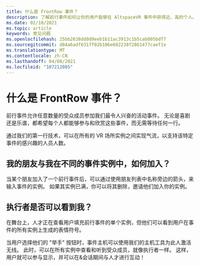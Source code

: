 ```yaml
---
title: 什么是 FrontRow 事件？
description: 了解前行事件如何让你的用户能够在 AltspaceVR 事件中获得近、高的个人。
ms.date: 02/10/2021
ms.topic: article
keywords: 常见问题
ms.openlocfilehash: 25bb2638dd0d9eeb1b11ac3913c1b5cab005bdf7
ms.sourcegitcommit: d84a6adf631ff02b106e682238f2861477caef1e
ms.translationtype: MT
ms.contentlocale: zh-CN
ms.lasthandoff: 04/08/2021
ms.locfileid: "107212085"
---
```

# <a name="what-are-frontrow-events"></a>什么是 FrontRow 事件？ 

前行事件允许任意数量的受众成员参加我们最令人兴奋的活动事件。 无论是喜剧还是乐谱，都希望每个人都能够参与和欣赏这些事件，而无需等待任何一行。 

通过我们的第一行技术，可以在所有的 VR 场所实例之间实现气流，以支持该特定事件的感兴趣的人员人数。 

## <a name="my-friends-are-in-a-different-instance-of-the-event-than-me-how-can-i-join-them"></a>我的朋友与我在不同的事件实例中，如何加入？

当某个朋友加入了一个前行事件后，可以通过使用朋友列表中名称旁边的箭头，来输入事件的实例。 如果其实例已满，你可以将其删除，邀请他们加入你的实例。 

## <a name="can-the-performer-see-me"></a>执行者是否可以看到我？

在舞台上，人才正在查看用户填充前行事件的单个实例，但他们可以看到用户在事件的所有实例上生成的表情符号。

当用户选择他们的 "举手" 按钮时，事件主机可以使用我们的主机工具为此人激活无线。 此时，可以在所有实例中查看和听到受众成员，就像执行者一样。 这样，用户就可以参与显示，并可以在&会话期间与人才进行互动！